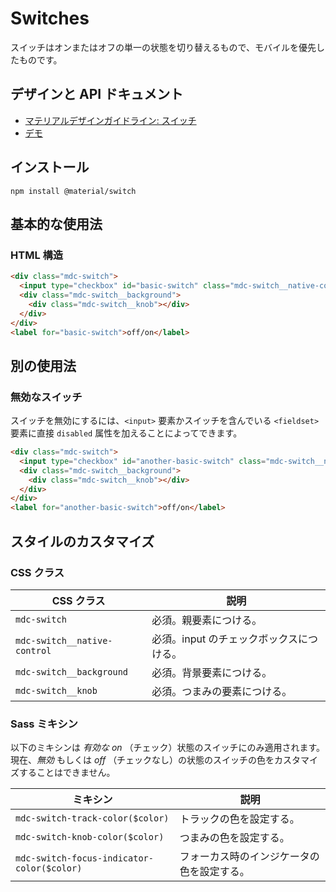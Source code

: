 <!--docs:
title: "Switches"
layout: detail
section: components
iconId: switch
path: /catalog/input-controls/switches/
-->

# Switches

<!--<div class="article__asset">
  <a class="article__asset-link"
     href="https://material-components-web.appspot.com/switch.html">
    <img src="{{ site.rootpath }}/images/mdc_web_screenshots/switches.png" width="37" alt="Switches screenshot">
  </a>
</div>-->

スイッチはオンまたはオフの単一の状態を切り替えるもので、モバイルを優先したものです。

## デザインと API ドキュメント

<ul class="icon-list">
  <li class="icon-list-item icon-list-item--spec">
    <a href="https://material.io/guidelines/components/selection-controls.html#selection-controls-switch">マテリアルデザインガイドライン: スイッチ</a>
  </li>
  <li class="icon-list-item icon-list-item--link">
    <a href="https://material-components-web.appspot.com/switch.html">デモ</a>
  </li>
</ul>

## インストール

```
npm install @material/switch
```

## 基本的な使用法

### HTML 構造

```html
<div class="mdc-switch">
  <input type="checkbox" id="basic-switch" class="mdc-switch__native-control" role="switch">
  <div class="mdc-switch__background">
    <div class="mdc-switch__knob"></div>
  </div>
</div>
<label for="basic-switch">off/on</label>
```
## 別の使用法

### 無効なスイッチ

スイッチを無効にするには、`<input>` 要素かスイッチを含んでいる `<fieldset>` 要素に直接 `disabled` 属性を加えることによってできます。

```html
<div class="mdc-switch">
  <input type="checkbox" id="another-basic-switch" class="mdc-switch__native-control" role="switch" disabled>
  <div class="mdc-switch__background">
    <div class="mdc-switch__knob"></div>
  </div>
</div>
<label for="another-basic-switch">off/on</label>
```

## スタイルのカスタマイズ

### CSS クラス

CSS クラス | 説明
--- | ---
`mdc-switch` | 必須。親要素につける。
`mdc-switch__native-control` | 必須。input のチェックボックスにつける。
`mdc-switch__background` | 必須。背景要素につける。
`mdc-switch__knob` | 必須。つまみの要素につける。

### Sass ミキシン

以下のミキシンは <em>有効な</em>  _on_ （チェック）状態のスイッチにのみ適用されます。現在、<em>無効</em> もしくは _off_ （チェックなし）の状態のスイッチの色をカスタマイズすることはできません。

ミキシン | 説明
--- | ---
`mdc-switch-track-color($color)` | トラックの色を設定する。
`mdc-switch-knob-color($color)` | つまみの色を設定する。
`mdc-switch-focus-indicator-color($color)` | フォーカス時のインジケータの色を設定する。
